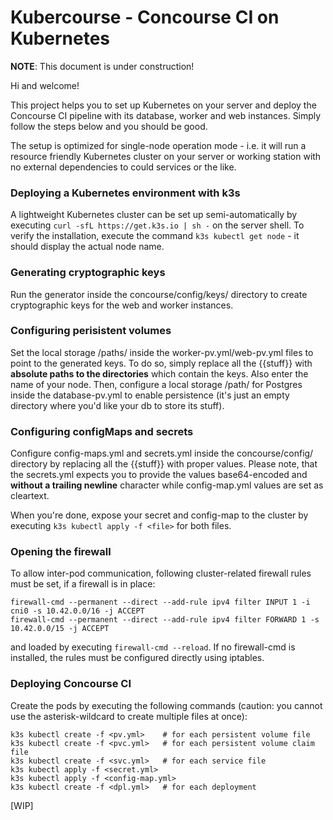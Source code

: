 # Kubercourse - Concourse CI on Kubernetes
**NOTE**: This document is under construction!

Hi and welcome!

This project helps you to set up Kubernetes on your server and deploy the Concourse CI pipeline with its database, worker and web instances. Simply follow the steps below and you should be good.

The setup is optimized for single-node operation mode - i.e. it will run a resource friendly Kubernetes cluster on your server or working station with no external dependencies to could services or the like.

### Deploying a Kubernetes environment with k3s
A lightweight Kubernetes cluster can be set up semi-automatically by executing `curl -sfL https://get.k3s.io | sh -` on the 
server shell. To verify the installation, execute the command `k3s kubectl get node` - it should display the actual node name.

### Generating cryptographic keys
Run the generator inside the concourse/config/keys/ directory to create cryptographic keys for the web and worker instances.

### Configuring perisistent volumes
Set the local storage /paths/ inside the worker-pv.yml/web-pv.yml files to point to the generated keys. To do so, simply replace 
all the {{stuff}} with **absolute paths to the directories** which contain the keys. Also enter the name of your node. Then, configure a local storage /path/ for Postgres inside the database-pv.yml to enable persistence (it's just an empty directory where you'd like your db to store its stuff).

### Configuring configMaps and secrets
Configure config-maps.yml and secrets.yml inside the concourse/config/ directory by replacing all the {{stuff}} with proper values.
Please note, that the secrets.yml expects you to provide the values base64-encoded and **without a trailing newline** character while config-map.yml values are set as cleartext.

When you're done, expose your secret and config-map to the cluster by executing `k3s kubectl apply -f <file>` for both files. 

### Opening the firewall
To allow inter-pod communication, following cluster-related firewall rules must be set, if a firewall is in place:
```
firewall-cmd --permanent --direct --add-rule ipv4 filter INPUT 1 -i cni0 -s 10.42.0.0/16 -j ACCEPT
firewall-cmd --permanent --direct --add-rule ipv4 filter FORWARD 1 -s 10.42.0.0/15 -j ACCEPT
```
and loaded by executing `firewall-cmd --reload`. If no firewall-cmd is installed, the rules must be configured directly using iptables.

### Deploying Concourse CI
Create the pods by executing the following commands (caution: you cannot use the asterisk-wildcard to create multiple files at once):
```
k3s kubectl create -f <pv.yml>    # for each persistent volume file
k3s kubectl create -f <pvc.yml>   # for each persistent volume claim file
k3s kubectl create -f <svc.yml>   # for each service file
k3s kubectl apply -f <secret.yml>
k3s kubectl apply -f <config-map.yml>
k3s kubectl create -f <dpl.yml>   # for each deployment
```

[WIP]

